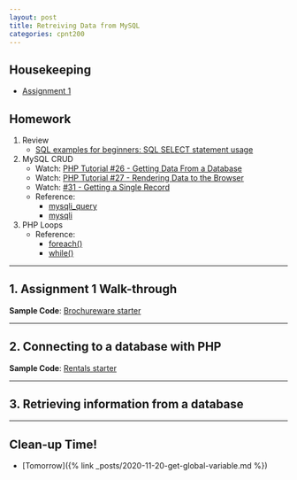 ```yaml
---
layout: post
title: Retreiving Data from MySQL
categories: cpnt200
---
```


## Housekeeping
- [Assignment 1](https://github.com/sait-wbdv/assessments/tree/master/cpnt200)

## Homework
1. Review
    - [SQL examples for beginners: SQL SELECT statement usage](https://www.sqlshack.com/sql-examples-for-beginners-sql-select-statement-usage/)
2. MySQL CRUD
    - Watch: [PHP Tutorial #26 - Getting Data From a Database](https://youtu.be/WGuyxGJW9hs)
    - Watch: [PHP Tutorial #27 - Rendering Data to the Browser](https://youtu.be/3T8bp9DlypU)
    - Watch: [#31 - Getting a Single Record](https://youtu.be/G8OYy-y3C9A)
    - Reference:
        - [mysqli_query](https://www.php.net/manual/en/mysqli.query.php)
        - [mysqli](https://www.php.net/manual/en/class.mysqli.php)
3. PHP Loops
    - Reference: 
        - [foreach()](https://www.php.net/manual/en/control-structures.foreach.php)
        - [while()](https://www.php.net/manual/en/control-structures.while.php)

---

## 1. Assignment 1 Walk-through

**Sample Code**: [Brochureware starter](https://github.com/sait-wbdv/php-sample-code/tree/master/examples/brochureware)

---

## 2. Connecting to a database with PHP

**Sample Code**: [Rentals starter](https://github.com/sait-wbdv/php-sample-code/tree/master/php-db/rentals)

---

## 3. Retrieving information from a database

---

## Clean-up Time!
- [Tomorrow]({% link _posts/2020-11-20-get-global-variable.md %})